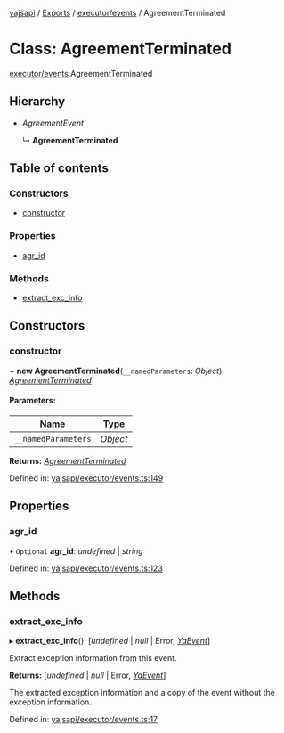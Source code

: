 [yajsapi](../README.md) / [Exports](../modules.md) / [executor/events](../modules/executor_events.md) / AgreementTerminated

# Class: AgreementTerminated

[executor/events](../modules/executor_events.md).AgreementTerminated

## Hierarchy

* *AgreementEvent*

  ↳ **AgreementTerminated**

## Table of contents

### Constructors

- [constructor](executor_events.agreementterminated.md#constructor)

### Properties

- [agr\_id](executor_events.agreementterminated.md#agr_id)

### Methods

- [extract\_exc\_info](executor_events.agreementterminated.md#extract_exc_info)

## Constructors

### constructor

\+ **new AgreementTerminated**(`__namedParameters`: *Object*): [*AgreementTerminated*](executor_events.agreementterminated.md)

#### Parameters:

Name | Type |
------ | ------ |
`__namedParameters` | *Object* |

**Returns:** [*AgreementTerminated*](executor_events.agreementterminated.md)

Defined in: [yajsapi/executor/events.ts:149](https://github.com/golemfactory/yajsapi/blob/0a8d8c8/yajsapi/executor/events.ts#L149)

## Properties

### agr\_id

• `Optional` **agr\_id**: *undefined* \| *string*

Defined in: [yajsapi/executor/events.ts:123](https://github.com/golemfactory/yajsapi/blob/0a8d8c8/yajsapi/executor/events.ts#L123)

## Methods

### extract\_exc\_info

▸ **extract_exc_info**(): [*undefined* \| *null* \| Error, [*YaEvent*](executor_events.yaevent.md)]

Extract exception information from this event.

**Returns:** [*undefined* \| *null* \| Error, [*YaEvent*](executor_events.yaevent.md)]

The extracted exception information and a copy of the event without the exception information.

Defined in: [yajsapi/executor/events.ts:17](https://github.com/golemfactory/yajsapi/blob/0a8d8c8/yajsapi/executor/events.ts#L17)
